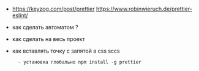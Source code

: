 - https://keyzog.com/post/prettier
https://www.robinwieruch.de/prettier-eslint/

- как сделать автоматом ?
- как сделать на весь проект
- как вставлять точку с запятой в css  sccs 

        - установка глобально npm install -g prettier